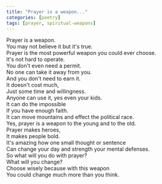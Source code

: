 ```yaml
---
title: "Prayer is a weapon..."
categories: [poetry]
tags: [prayer, spiritual-weapons]
---
```


Prayer is a weapon.\
You may not believe it but it's true.\
Prayer is the most powerful weapon you could ever choose.\
It's not hard to operate.\
You don't even need a permit.\
No one can take it away from you.\
And you don't need to earn it.\
It doesn't cost much,\
Just some time and willingness.\
Anyone can use it, yes even your kids.\
It can do the impossible\
If you have enough faith.\
It can move mountains and effect the political race.\
Yes, prayer is a weapon to the young and to the old.\
Prayer makes heroes,\
It makes people bold.\
It's amazing how one small thought or sentence\
Can change your day and strength your mental defenses.\
So what will you do with prayer?\
What will you change?\
Choose wisely because with this weapon\
You could change much more than you think.
